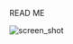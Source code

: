 READ ME

![screen_shot](https://github.com/menosvelasco/blackJack_scrimba/assets/51723425/b7166b01-76a8-40ab-88e6-38f859015097)

